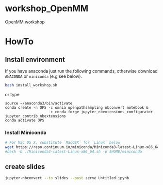 # workshop_OpenMM
OpenMM workshop














# HowTo
## Install environment

If you have anaconda just run the following commands, otherwise download `ANACONDA` or  `miniconda` (e.g see below).

```bash
bash install_workshop.sh
```

or type
```
source ~/anaconda3/bin/activate 
conda create -n OPS -c omnia openpathsampling nbconvert notebook & 
                    -c conda-forge jupyter_nbextensions_configurator jupyter_contrib_nbextensions
conda activate OPS 
```

### Install Miniconda
```bash
# For Mac OS X, substitute `MacOSX` for `Linux` below
wget https://repo.continuum.io/miniconda/Miniconda3-latest-Linux-x86_64.sh
#bash -b ./Miniconda3-latest-Linux-x86_64.sh -p $HOME/miniconda
```

## create slides
```bash
jupyter-nbconvert --to slides --post serve Untitled.ipynb
```
